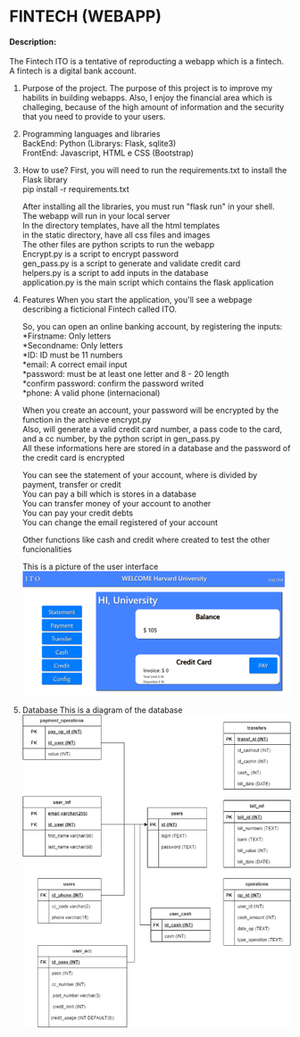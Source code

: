 # FINTECH (WEBAPP)
#### Description:
The Fintech ITO is a tentative of reproducting a webapp which is a fintech. A fintech is a digital bank account.  
  
1. Purpose of the project.
    The purpose of this project is to improve my habilits in building webapps. Also, I enjoy the financial area which is challeging, because of the
high amount of information and the security that you need to provide to your users.  
  
  
2. Programming languages and libraries  
    BackEnd: Python (Librarys: Flask, sqlite3)  
    FrontEnd: Javascript, HTML e CSS (Bootstrap)  


3. How to use?
    First, you will need to run the requirements.txt to install the Flask library  
    pip install -r requirements.txt  

    After installing all the libraries, you must run "flask run" in your shell. The webapp will run in your local server  
    In the directory templates, have all the html templates  
    in the static directory, have all css files and images  
    The other files are python scripts to run the webapp  
        Encrypt.py is a script to encrypt password  
        gen_pass.py is a script to generate and validate credit card  
        helpers.py is a script to add inputs in the database  
        application.py is the main script which contains the flask application  


4. Features
    When you start the application, you'll see a webpage describing a ficticional Fintech called ITO.  

    So, you can open an online banking account, by registering the inputs:  
    *Firstname: Only letters  
    *Secondname: Only letters  
    *ID: ID must be 11 numbers  
    *email: A correct email input  
    *password: must be at least one letter and 8 - 20 length  
    *confirm password: confirm the password writed  
    *phone: A valid phone (internacional)  
  
    When you create an account, your password will be encrypted by the function in the archieve encrypt.py  
    Also, will generate a valid credit card number, a pass code to the card, and a cc number, by the python script in gen_pass.py  
    All these informations here are stored in a database and the password of the credit card is encrypted  
  
    You can see the statement of your account, where is divided by payment, transfer or credit  
    You can pay a bill which is stores in a database  
    You can transfer money of your account to another  
    You can pay your credit debts  
    You can change the email registered of your account  
  
    Other functions like cash and credit where created to test the other funcionalities  
    
    This is a picture of the user interface
    ![alt text](https://github.com/EduardoPenteado/Fintech-WebAPP/blob/main/static/interface.png "Interface")


5. Database
    This is a diagram of the database  
    ![alt text](https://github.com/EduardoPenteado/Fintech-WebAPP/blob/main/static/database.png "Database")
